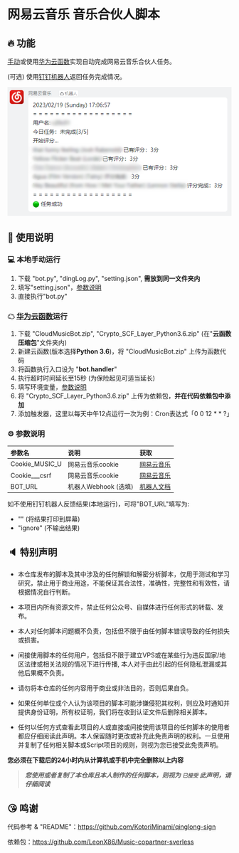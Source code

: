 # 网易云音乐 音乐合伙人脚本

## 🔥 功能

[手动](#-本地手动运行)或使用[华为云函数](#-华为云函数-运行)实现自动完成网易云音乐合伙人任务。

(可选) 使用[钉钉机器人](https://open.dingtalk.com/document/robots/custom-robot-access/)返回任务完成情况。

![钉钉机器人发送的任务执行情况](README_image/001.png)

## 📖 使用说明

### 💻 本地手动运行

1. 下载 "bot.py", "dingLog.py", "setting.json", **需放到同一文件夹内**
2. 填写"setting.json"，[参数说明](#-参数说明)
3. 直接执行"bot.py"

### ☁ [华为云函数](https://console.huaweicloud.com/functiongraph)运行

1. 下载 "CloudMusicBot.zip", "Crypto_SCF_Layer_Python3.6.zip" (在"**云函数压缩包**"文件夹内)
2. 新建云函数(版本选择**Python 3.6**)，将 "CloudMusicBot.zip" 上传为函数代码
3. 将函数执行入口设为 "**bot.handler**"
4. 执行超时时间延长至15秒 (为保险起见可适当延长)
5. 填写环境变量，[参数说明](#-参数说明)
6. 将 "Crypto_SCF_Layer_Python3.6.zip" 上传为依赖包，**并在代码依赖包中添加**
7. 添加触发器，这里以每天中午12点运行一次为例：Cron表达式「0 0 12 * * ?」

### ⚙ 参数说明

| 参数名            | 说明              | 获取                                                                      |
|:---------------|:----------------|:------------------------------------------------------------------------|
| Cookie_MUSIC_U | 网易云音乐cookie     | [网易云音乐](https://music.163.com/)                                         |
| Cookie___csrf  | 网易云音乐cookie     | [网易云音乐](https://music.163.com/)                                         |
| BOT_URL        | 机器人Webhook (选填) | [机器人文档](https://open.dingtalk.com/document/robots/custom-robot-access/) |

如不使用钉钉机器人反馈结果(本地运行)，可将"BOT_URL"填写为:

* "" (将结果打印到屏幕)
* "ignore" (不输出结果)

## 🔈 特别声明

- 本仓库发布的脚本及其中涉及的任何解锁和解密分析脚本，仅用于测试和学习研究，禁止用于商业用途，不能保证其合法性，准确性，完整性和有效性，请根据情况自行判断。

- 本项目内所有资源文件，禁止任何公众号、自媒体进行任何形式的转载、发布。

- 本人对任何脚本问题概不负责，包括但不限于由任何脚本错误导致的任何损失或损害。

- 间接使用脚本的任何用户，包括但不限于建立VPS或在某些行为违反国家/地区法律或相关法规的情况下进行传播,
  本人对于由此引起的任何隐私泄漏或其他后果概不负责。

- 请勿将本仓库的任何内容用于商业或非法目的，否则后果自负。

- 如果任何单位或个人认为该项目的脚本可能涉嫌侵犯其权利，则应及时通知并提供身份证明，所有权证明，我们将在收到认证文件后删除相关脚本。

- 任何以任何方式查看此项目的人或直接或间接使用该项目的任何脚本的使用者都应仔细阅读此声明。本人保留随时更改或补充此免责声明的权利。一旦使用并复制了任何相关脚本或Script项目的规则，则视为您已接受此免责声明。

**您必须在下载后的24小时内从计算机或手机中完全删除以上内容**

> ***您使用或者复制了本仓库且本人制作的任何脚本，则视为 `已接受` 此声明，请仔细阅读***

## 😘 鸣谢

代码参考 & "README"：https://github.com/KotoriMinami/qinglong-sign

依赖包：https://github.com/LeonX86/Music-copartner-sverless


